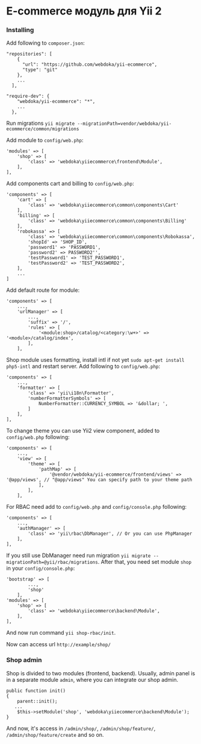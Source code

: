 # E-commerce модуль для Yii 2
### Installing

Add following to `composer.json`:

```
"repositories": [
    {
      "url": "https://github.com/webdoka/yii-ecommerce",
      "type": "git"
    },
    ...
  ],
```
```
"require-dev": {
    "webdoka/yii-ecommerce": "*",
    ...
  },
```

Run migrations `yii migrate --migrationPath=vendor/webdoka/yii-ecommerce/common/migrations`

Add module to `config/web.php`:
```
'modules' => [
    'shop' => [
        'class' => 'webdoka\yiiecommerce\frontend\Module',
    ],
],
```
Add components cart and billing to `config/web.php`:
```
'components' => [
    'cart' => [
        'class' => 'webdoka\yiiecommerce\common\components\Cart'
    ],
    'billing' => [
        'class' => 'webdoka\yiiecommerce\common\components\Billing'
    ],
    'robokassa' => [
        'class' => 'webdoka\yiiecommerce\common\components\Robokassa',
        'shopId' => 'SHOP_ID',
        'password1' => 'PASSWORD1',
        'password2' => PASSWORD2'',
        'testPassword1' => 'TEST_PASSWORD1',
        'testPassword2' => 'TEST_PASSWORD2',
    ],
    ...
]
```
Add default route for module:
```
'components' => [
    ...,
    'urlManager' => [
        ...,
        'suffix' => '/',
        'rules' => [
            '<module:shop>/catalog/<category:\w+>' => '<module>/catalog/index',
        ],
    ],
```
Shop module uses formatting, install intl if not yet `sudo apt-get install php5-intl` and restart server. Add following to `config/web.php`:
```
'components' => [
    ...,
    'formatter' => [
        'class' => 'yii\i18n\Formatter',
        'numberFormatterSymbols' => [
            NumberFormatter::CURRENCY_SYMBOL => '&dollar; ',
        ]
    ],
],
```
To change theme you can use Yii2 view component, added to `config/web.php` following:
```
'components' => [
    ...,
    'view' => [
        'theme' => [
            'pathMap' => [
                '@vendor/webdoka/yii-ecommerce/frontend/views' => '@app/views', // "@app/views" You can specify path to your theme path
            ],
        ],
    ],
```
For RBAC need add to `config/web.php` and `config/console.php` following:
```
'components' => [
    ...,
    'authManager' => [
        'class' => 'yii\rbac\DbManager', // Or you can use PhpManager
    ],
],
```
If you still use DbManager need run migration `yii migrate --migrationPath=@yii/rbac/migrations`.
After that, you need set module `shop` in your `config/console.php`:
```
'bootstrap' => [
        ...,
        'shop'
    ],
'modules' => [
    'shop' => [
        'class' => 'webdoka\yiiecommerce\backend\Module',
    ],
],
```
And now run command `yii shop-rbac/init`.

Now can access url `http://example/shop/`

### Shop admin
Shop is divided to two modules (frontend, backend). Usually, admin panel is in a separate module `admin`, where you can integrate our shop admin.
```
public function init()
{
    parent::init();
   ...
    $this->setModule('shop', 'webdoka\yiiecommerce\backend\Module');
}
```
And now, it's access in `/admin/shop/`, `/admin/shop/feature/`, `/admin/shop/feature/create` and so on.

